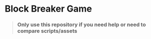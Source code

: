 <html> 
    <body>
        <h1>Block Breaker Game</h1>
        <blockquote>
            <h3>Only use this repository if you need help or need to compare scripts/assets</h3>
        </blockquote>
    </body>
</html>
